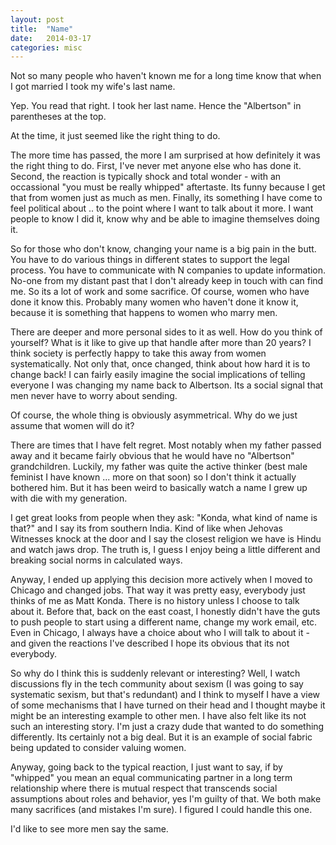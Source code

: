 ```yaml
---
layout: post
title:  "Name"
date:   2014-03-17
categories: misc
---
```

Not so many people who haven't known me for a long time know that when I got married I took my wife's last name.

Yep. You read that right. I took her last name. Hence the "Albertson" in parentheses at the top.

At the time, it just seemed like the right thing to do.

The more time has passed, the more I am surprised at how definitely it was the right thing to do. First, I've never met anyone else who has done it. Second, the reaction is typically shock and total wonder - with an occassional "you must be really whipped" aftertaste. Its funny because I get that from women just as much as men. Finally, its something I have come to feel political about .. to the point where I want to talk about it more. I want people to know I did it, know why and be able to imagine themselves doing it.

So for those who don't know, changing your name is a big pain in the butt. You have to do various things in different states to support the legal process. You have to communicate with N companies to update information. No-one from my distant past that I don't already keep in touch with can find me. So its a lot of work and some sacrifice. Of course, women who have done it know this. Probably many women who haven't done it know it, because it is something that happens to women who marry men.

There are deeper and more personal sides to it as well. How do you think of yourself? What is it like to give up that handle after more than 20 years? I think society is perfectly happy to take this away from women systematically. Not only that, once changed, think about how hard it is to change back! I can fairly easily imagine the social implications of telling everyone I was changing my name back to Albertson. Its a social signal that men never have to worry about sending.

Of course, the whole thing is obviously asymmetrical. Why do we just assume that women will do it?

There are times that I have felt regret. Most notably when my father passed away and it became fairly obvious that he would have no "Albertson" grandchildren. Luckily, my father was quite the active thinker (best male feminist I have known ... more on that soon) so I don't think it actually bothered him. But it has been weird to basically watch a name I grew up with die with my generation.

I get great looks from people when they ask: "Konda, what kind of name is that?" and I say its from southern India. Kind of like when Jehovas Witnesses knock at the door and I say the closest religion we have is Hindu and watch jaws drop. The truth is, I guess I enjoy being a little different and breaking social norms in calculated ways.

Anyway, I ended up applying this decision more actively when I moved to Chicago and changed jobs. That way it was pretty easy, everybody just thinks of me as Matt Konda. There is no history unless I choose to talk about it. Before that, back on the east coast, I honestly didn't have the guts to push people to start using a different name, change my work email, etc. Even in Chicago, I always have a choice about who I will talk to about it - and given the reactions I've described I hope its obvious that its not everybody.

So why do I think this is suddenly relevant or interesting? Well, I watch discussions fly in the tech community about sexism (I was going to say systematic sexism, but that's redundant) and I think to myself I have a view of some mechanisms that I have turned on their head and I thought maybe it might be an interesting example to other men. I have also felt like its not such an interesting story. I'm just a crazy dude that wanted to do something differently. Its certainly not a big deal. But it is an example of social fabric being updated to consider valuing women.

Anyway, going back to the typical reaction, I just want to say, if by "whipped" you mean an equal communicating partner in a long term relationship where there is mutual respect that transcends social assumptions about roles and behavior, yes I'm guilty of that. We both make many sacrifices (and mistakes I'm sure). I figured I could handle this one.

I'd like to see more men say the same.